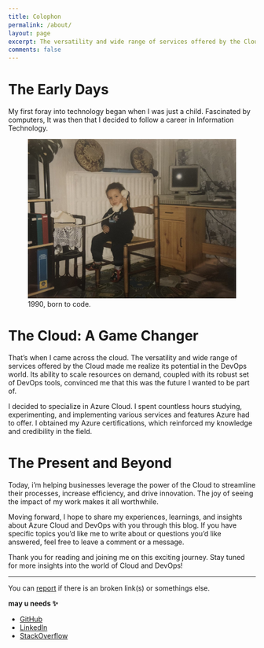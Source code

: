 ```yaml
---
title: Colophon
permalink: /about/
layout: page
excerpt: The versatility and wide range of services offered by the Cloud made me realize its potential in the DevOps world. Its ability to scale resources on demand, coupled with its robust set of DevOps tools, convinced me that this was the future I wanted to be part of.
comments: false
---
```


# The Early Days

My first foray into technology began when I was just a child. Fascinated by computers, It was then that I decided to follow a career in Information Technology.


<figure>
<img src="/assets/img/4773.jpg" alt="little boy">
<figcaption>1990, born to code.</figcaption>
</figure>

# The Cloud: A Game Changer

That’s when I came across the cloud. The versatility and wide range of services offered by the Cloud made me realize its potential in the DevOps world. Its ability to scale resources on demand, coupled with its robust set of DevOps tools, convinced me that this was the future I wanted to be part of.

I decided to specialize in Azure Cloud. I spent countless hours studying, experimenting, and implementing various services and features Azure had to offer. I obtained my Azure certifications, which reinforced my knowledge and credibility in the field.

# The Present and Beyond

Today, i’m helping businesses leverage the power of the Cloud to streamline their processes, increase efficiency, and drive innovation. The joy of seeing the impact of my work makes it all worthwhile.

Moving forward, I hope to share my experiences, learnings, and insights about Azure Cloud and DevOps with you through this blog. If you have specific topics you’d like me to write about or questions you’d like answered, feel free to leave a comment or a message.

Thank you for reading and joining me on this exciting journey. Stay tuned for more insights into the world of Cloud and DevOps!

---

You can [report](https://github.com/najx/najx.github.io/issues/new) if there is an broken link(s) or somethings else.

**may u needs ✨**

- <a href="https://github.com/najx/" target="_blank" rel="noopener">GitHub</a>
- <a href="https://www.linkedin.com/in/abdx/" target="_blank" rel="noopener">LinkedIn</a>
- <a href="https://stackoverflow.com/users/19588110/najx" target="_blank" rel="noopener">StackOverflow</a>
